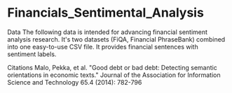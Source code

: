 # Financials_Sentimental_Analysis

Data The following data is intended for advancing financial sentiment analysis research. It's two datasets (FiQA, Financial PhraseBank) combined into one easy-to-use CSV file. It provides financial sentences with sentiment labels.

Citations Malo, Pekka, et al. "Good debt or bad debt: Detecting semantic orientations in economic texts." Journal of the Association for Information Science and Technology 65.4 (2014): 782-796
